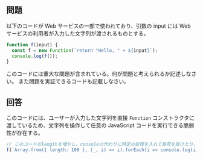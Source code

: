 ## 問題

以下のコードが Web サービスの一部で使われており、引数の input には Web サービスの利用者が入力した文字列が渡されるものとする。

```javascript
function f(input) {
  const f = new Function(`return "Hello, " + ${input}`);
  console.log(f());
}
```

このコードには重大な問題が含まれている。何が問題と考えられるか記述しなさい。
また問題を実証できるコードも記載しなさい。

## 回答

このコードには、ユーザーが入力した文字列を直接 `Function` コンストラクタに渡しているため、文字列を操作して任意の JavaScript コードを実行できる脆弱性が存在する。

```javascript
// このコードのlengthを増やし、consoleの代わりに特定の処理を入れて負荷を掛けたり、特定のAPIやサイトにDos攻撃を行わせたりすることが可能
f(`Array.from({ length: 100 }, (_, i) => i).forEach(i => console.log(i))`);
```
